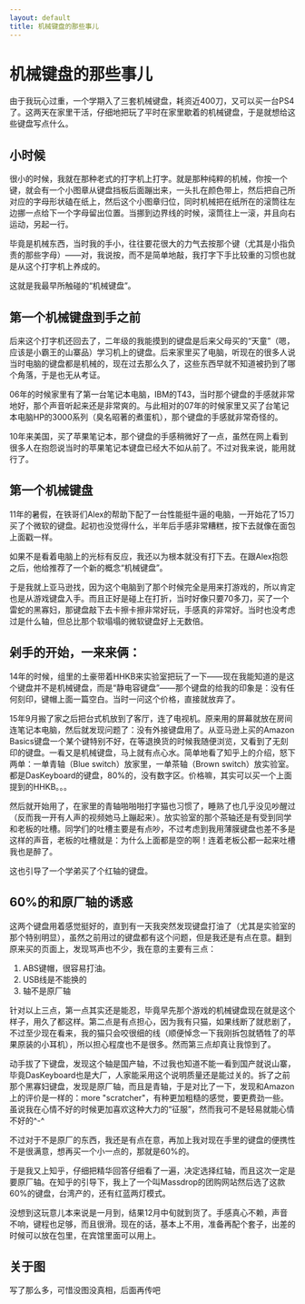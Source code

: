 ```yaml
---
layout: default
title: 机械键盘的那些事儿
---
```

# 机械键盘的那些事儿
由于我玩心过重，一个学期入了三套机械键盘，耗资近400刀，又可以买一台PS4了。这两天在家里干活，仔细地把玩了平时在家里歇着的机械键盘，于是就想给这些键盘写点什么。

## 小时候
很小的时候，我就在那种老式的打字机上打字。就是那种纯粹的机械，你按一个键，就会有一个小图章从键盘挡板后面蹦出来，一头扎在颜色带上，然后把自己所对应的字母形状磕在纸上，然后这个小图章归位，同时机械把在纸所在的滚筒往左边挪一点给下一个字母留出位置。当挪到边界线的时候，滚筒往上一滚，并且向右运动，另起一行。

毕竟是机械东西，当时我的手小，往往要花很大的力气去按那个键（尤其是小指负责的那些字母）——对，我说按，而不是简单地敲，我打字下手比较重的习惯也就是从这个打字机上养成的。

这就是我最早所触碰的“机械键盘”。

## 第一个机械键盘到手之前
后来这个打字机还回去了，二年级的我能摸到的键盘是后来父母买的“天童”（嗯，应该是小霸王的山寨品）学习机上的键盘。后来家里买了电脑，听现在的很多人说当时电脑的键盘都是机械的，现在过去那么久了，这些东西早就不知道被扔到了哪个角落，于是也无从考证。

06年的时候家里有了第一台笔记本电脑，IBM的T43，当时那个键盘的手感就非常地好，那个声音听起来还是非常爽的。与此相对的07年的时候家里又买了台笔记本电脑HP的3000系列（臭名昭著的煮蛋机），那个键盘的手感就非常奇怪的。

10年来美国，买了苹果笔记本，那个键盘的手感稍微好了一点，虽然在网上看到很多人在抱怨说当时的苹果笔记本键盘已经大不如从前了。不过对我来说，能用就行了。

## 第一个机械键盘
11年的暑假，在铁哥们Alex的帮助下配了一台性能挺牛逼的电脑，一开始花了15刀买了个微软的键盘。起初也没觉得什么，半年后手感非常糟糕，按下去就像在面包上面戳一样。

如果不是看着电脑上的光标有反应，我还以为根本就没有打下去。在跟Alex抱怨之后，他给推荐了一个新的概念“机械键盘”。

于是我就上亚马逊找，因为这个电脑到了那个时候完全是用来打游戏的，所以肯定也是从游戏键盘入手。而且正好是碰上在打折，当时好像只要70多刀，买了一个雷蛇的黑寡妇，那键盘敲下去卡擦卡擦非常好玩，手感真的非常好。当时也没考虑过是什么轴，但总比那个软塌塌的微软键盘好上无数倍。

## 剁手的开始，一来来俩：
14年的时候，组里的土豪带着HHKB来实验室把玩了一下——现在我能知道的是这个键盘并不是机械键盘，而是“静电容键盘”——那个键盘的给我的印象是：没有任何刻印，键帽上面一篇空白。当时一问这个价格，直接就放弃了。

15年9月搬了家之后把台式机放到了客厅，连了电视机。原来用的屏幕就放在房间连笔记本电脑，然后就发现问题了：没有外接键盘用了。从亚马逊上买的Amazon Basics键盘一个某个键特别不好，在等退换货的时候我随便浏览，又看到了无刻印的键盘。一看又是机械键盘，马上就有点心水。简单地看了知乎上的介绍，怒下两单：一单青轴（Blue switch）放家里，一单茶轴（Brown switch）放实验室。都是DasKeyboard的键盘，80%的，没有数字区。价格嘛，其实可以买一个上面提到的HHKB。。。

然后就开始用了，在家里的青轴啪啪啪打字猫也习惯了，睡熟了也几乎没见吵醒过（反而我一开有人声的视频她马上蹦起来）。放实验室的那个茶轴还是有受到同学和老板的吐槽。同学们的吐槽主要是有点吵，不过考虑到我用薄膜键盘也差不多是这样的声音，老板的吐槽就是：为什么上面都是空的啊！连着老板公都一起来吐槽我也是醉了。

这也引导了一个学弟买了个红轴的键盘。

## 60%的和原厂轴的诱惑
这两个键盘用着感觉挺好的，直到有一天我突然发现键盘打油了（尤其是实验室的那个特别明显），虽然之前用过的键盘都有这个问题，但是我还是有点在意。翻到原来买的页面上，发现骂声也不少，我在意的主要有三点：
1. ABS键帽，很容易打油。
2. USB线是不能换的
3. 轴不是原厂轴

针对以上三点，第一点其实还是能忍，毕竟早先那个游戏的机械键盘现在就是这个样子，用久了都这样。第二点是有点担心，因为我有只猫，如果线断了就悲剧了，不过至少现在看来，我的猫只会咬很细的线（顺便悼念一下我刚拆包就牺牲了的苹果原装的小耳机），所以担心程度也不是很多。然而第三点却真让我惊到了。

动手拔了下键盘，发现这个轴是国产轴，不过我也知道不能一看到国产就说山寨，毕竟DasKeyboard也是大厂，人家能采用这个说明质量还是能过关的。拆了之前那个黑寡妇键盘，发现是原厂轴，而且是青轴，于是对比了一下，发现和Amazon上的评价是一样的：more "scratcher"，有种更加粗糙的感觉，要更费劲一些。虽说我在心情不好的时候更加喜欢这种大力的“征服”，然而我可不是轻易就能心情不好的^-^

不过对于不是原厂的东西，我还是有点在意，再加上我对现在手里的键盘的便携性不是很满意，想再买一个小一点的，那就是60%的。

于是我又上知乎，仔细把精华回答仔细看了一遍，决定选择红轴，而且这次一定是要原厂轴。在知乎的引导下，我上了一个叫Massdrop的团购网站然后选了这款60%的键盘，台湾产的，还有红蓝两灯模式。

没想到这玩意儿本来说是一月到，结果12月中旬就到货了。手感真心不赖，声音不响，键程也足够，而且很滑。现在的话，基本上不用，准备再配个套子，出差的时候可以放在包里，在宾馆里面可以用上。

## 关于图
写了那么多，可惜没图没真相，后面再传吧
